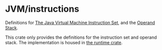 # JVM/instructions

Definitions for [The Java Virtual Machine Instruction Set](https://docs.oracle.com/javase/specs/jvms/se19/html/jvms-6.html), and the [Operand Stack](https://docs.oracle.com/javase/specs/jvms/se19/html/jvms-2.html#jvms-2.6.2).

This crate only provides the definitions for the instruction set and operand stack. The implementation is housed in [the runtime crate](../runtime).